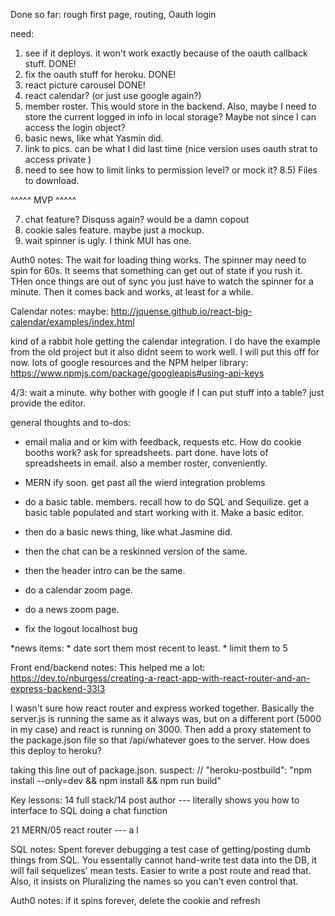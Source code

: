 Done so far:  rough first page, routing, Oauth login

need:  

1) see if it deploys.  it won't work exactly because of the oauth callback stuff. DONE!
2) fix the oauth stuff for heroku.  DONE!
3) react picture carousel DONE!
4) react calendar?  (or just use google again?)
5) member roster.  This would store in the backend.  Also, maybe I need to store the current logged in info in local storage?  Maybe not since I can access the login object?
6) basic news, like what Yasmin did.
7) link to pics.  can be what I did last time (nice version uses oauth strat to access private )
8) need to see how to limit links to permission level?  or mock it?
8.5) Files to download.

^^^^^ MVP ^^^^^

7) chat feature?  Disquss again?  would be a damn copout
8) cookie sales feature.  maybe just a mockup.
9) wait spinner is ugly.  I think MUI has one.


Auth0 notes:  The wait for loading thing works.  The spinner may need to spin for 60s.  It seems that something can get out of state if you rush it.  THen once things are out of sync you just have to watch the spinner for a minute.  Then it comes back and works, at least for a while.


Calendar notes:
maybe: http://jquense.github.io/react-big-calendar/examples/index.html

kind of a rabbit hole getting the calendar integration.  I do have the example from the old project but it also didnt seem to work well.  I will put this off for now.  lots of google resources and the NPM helper library:
https://www.npmjs.com/package/googleapis#using-api-keys

4/3:  wait a minute.  why bother with google if I can put stuff into a table?  just provide the editor.

general thoughts and to-dos:
* email malia and or kim with feedback, requests etc.  How do cookie booths work?  ask for spreadsheets.  part done.  have lots of spreadsheets in email.  also a member roster, conveniently.

* MERN ify soon.  get past all the wierd integration problems
* do a basic table.  members.  recall how to do SQL and Sequilize.  get a basic table populated and start working with it.  Make a basic editor.
* then do a basic news thing, like what Jasmine did.
* then the chat can be a reskinned version of the same.
* then the header intro can be the same.
* do a calendar zoom page.
* do a news zoom page.
* fix the logout localhost bug

*news items:
    * date sort them most recent to least.
    * limit them to 5


Front end/backend notes:
This helped me a lot:  https://dev.to/nburgess/creating-a-react-app-with-react-router-and-an-express-backend-33l3

I wasn't sure how react router and express worked together.  Basically the server.js is running the same as it always was, but on a different port (5000 in my case) and react
is running on 3000.  Then add a proxy statement to the package.json file so that /api/whatever goes to the server.  How does this deploy to heroku?

taking this line out of package.json.  suspect:  // "heroku-postbuild": "npm install --only=dev && npm install && npm run build"



Key lessons:
14 full stack/14 post author  --- literally shows you how to interface to SQL doing a chat function

21 MERN/05 react router --- a l


SQL notes:
Spent forever debugging a test case of getting/posting dumb things from SQL.  You essentally cannot hand-write test data into the DB, it will fail sequelizes' mean tests.  Easier to write a post route and read that.
Also, it insists on Pluralizing the names so you can't even control that.

Auth0 notes:
if it spins forever, delete the cookie and refresh